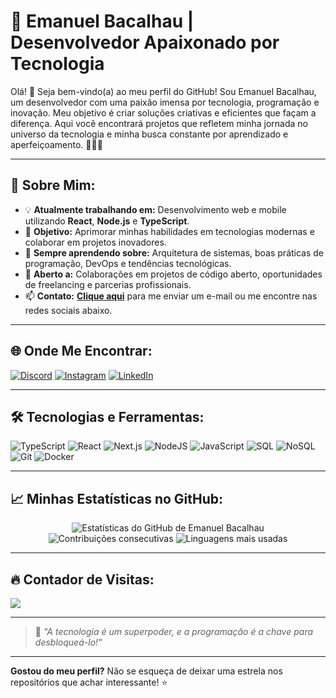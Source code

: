 # 🌟 Emanuel Bacalhau | Desenvolvedor Apaixonado por Tecnologia

Olá! 👋 Seja bem-vindo(a) ao meu perfil do GitHub! Sou Emanuel Bacalhau, um desenvolvedor com uma paixão imensa por tecnologia, programação e inovação. Meu objetivo é criar soluções criativas e eficientes que façam a diferença. Aqui você encontrará projetos que refletem minha jornada no universo da tecnologia e minha busca constante por aprendizado e aperfeiçoamento. 🚀👨‍💻

---

## 🚀 Sobre Mim:
- 💡 **Atualmente trabalhando em:** Desenvolvimento web e mobile utilizando **React**, **Node.js** e **TypeScript**.
- 🎯 **Objetivo:** Aprimorar minhas habilidades em tecnologias modernas e colaborar em projetos inovadores.
- 🌱 **Sempre aprendendo sobre:** Arquitetura de sistemas, boas práticas de programação, DevOps e tendências tecnológicas.
- 🤝 **Aberto a:** Colaborações em projetos de código aberto, oportunidades de freelancing e parcerias profissionais.
- 📫 **Contato:** [**Clique aqui**](mailto:carlosemanuelbatistabacalhau@gmail.com) para me enviar um e-mail ou me encontre nas redes sociais abaixo.

---

## 🌐 Onde Me Encontrar:
[![Discord](https://img.shields.io/badge/Discord-%237289DA.svg?logo=discord&logoColor=white)](https://discord.com/users/Bacalhau#1867) 
[![Instagram](https://img.shields.io/badge/Instagram-%23E4405F.svg?logo=Instagram&logoColor=white)](https://www.instagram.com/emanuelbacalhau_) 
[![LinkedIn](https://img.shields.io/badge/LinkedIn-%230077B5.svg?logo=linkedin&logoColor=white)](www.linkedin.com/in/emanuel-bacalhau)

---

## 🛠️ Tecnologias e Ferramentas:
![TypeScript](https://img.shields.io/badge/TypeScript-%23007ACC.svg?style=for-the-badge&logo=typescript&logoColor=white) 
![React](https://img.shields.io/badge/React-%2320232a.svg?style=for-the-badge&logo=react&logoColor=%2361DAFB) 
![Next.js](https://img.shields.io/badge/Next.js-%23000000.svg?style=for-the-badge&logo=next.js&logoColor=white) 
![NodeJS](https://img.shields.io/badge/Node.js-6DA55F?style=for-the-badge&logo=node.js&logoColor=white) 
![JavaScript](https://img.shields.io/badge/JavaScript-%23323330.svg?style=for-the-badge&logo=javascript&logoColor=%23F7DF1E) 
![SQL](https://img.shields.io/badge/SQL-%2300f.svg?style=for-the-badge&logo=mysql&logoColor=white) 
![NoSQL](https://img.shields.io/badge/NoSQL-%23ea2b2b.svg?style=for-the-badge&logo=mongodb&logoColor=white) 
![Git](https://img.shields.io/badge/Git-%23F05033.svg?style=for-the-badge&logo=git&logoColor=white) 
![Docker](https://img.shields.io/badge/Docker-%232496ED.svg?style=for-the-badge&logo=docker&logoColor=white)

---

## 📈 Minhas Estatísticas no GitHub:
<div align="center">
  <img src="https://github-readme-stats.vercel.app/api?username=EmanuelBacalhau&theme=radical&hide_border=false&include_all_commits=true&count_private=true" alt="Estatísticas do GitHub de Emanuel Bacalhau">
  <img src="https://github-readme-streak-stats.herokuapp.com/?user=EmanuelBacalhau&theme=radical&hide_border=false" alt="Contribuições consecutivas">
  <img src="https://github-readme-stats.vercel.app/api/top-langs/?username=EmanuelBacalhau&theme=radical&hide_border=false&include_all_commits=true&count_private=true&layout=compact" alt="Linguagens mais usadas">
</div>

---

## 🔥 Contador de Visitas:
[![](https://visitcount.itsvg.in/api?id=EmanuelBacalhau&icon=5&color=6)](https://visitcount.itsvg.in)

---

> 🌟 *"A tecnologia é um superpoder, e a programação é a chave para desbloqueá-lo!"*

---

**Gostou do meu perfil?** Não se esqueça de deixar uma estrela nos repositórios que achar interessante! ⭐
